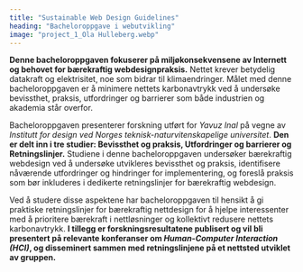 ```yaml
---
title: "Sustainable Web Design Guidelines"
heading: "Bacheloroppgave i webutvikling"
image: "project_1_Ola Hulleberg.webp"
---
```


**Denne bacheloroppgaven fokuserer på miljøkonsekvensene av Internett og behovet for bærekraftig webdesignpraksis.** Nettet krever betydelig datakraft og elektrisitet, noe som bidrar til klimaendringer. Målet med denne bacheloroppgaven er å minimere nettets karbonavtrykk ved å undersøke bevissthet, praksis, utfordringer og barrierer som både industrien og akademia står overfor.

Bacheloroppgaven presenterer forskning utført for *Yavuz Inal* på vegne av *Institutt for design ved Norges teknisk-naturvitenskapelige universitet*. **Den er delt inn i tre studier: Bevissthet og praksis, Utfordringer og barrierer og Retningslinjer.** Studiene i denne bacheloroppgaven undersøker bærekraftig webdesign ved å undersøke utvikleres bevissthet og praksis, identifisere nåværende utfordringer og hindringer for implementering, og foreslå praksis som bør inkluderes i dedikerte retningslinjer for bærekraftig webdesign.

Ved å studere disse aspektene har bacheloroppgaven til hensikt å gi praktiske retningslinjer for bærekraftig nettdesign for å hjelpe interessenter med å prioritere bærekraft i nettløsninger og kollektivt redusere nettets karbonavtrykk. **I tillegg er forskningsresultatene publisert og vil bli presentert på relevante konferanser om *Human-Computer Interaction (HCI)*, og disseminert sammen med retningslinjene på et nettsted utviklet av gruppen.**
